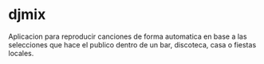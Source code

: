 # djmix
Aplicacion para reproducir canciones de forma automatica en base a las selecciones que hace el publico dentro de un bar, discoteca, casa o fiestas locales.

